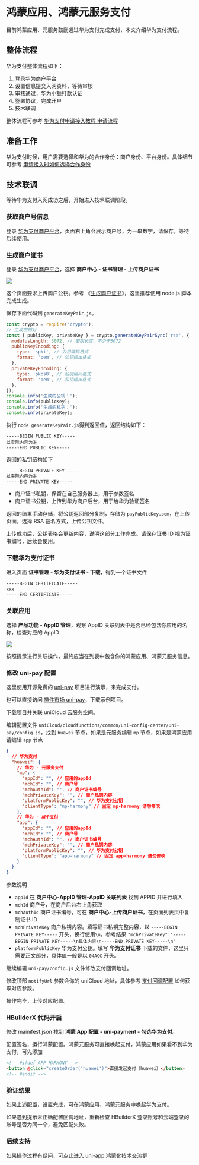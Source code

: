 # 鸿蒙应用、鸿蒙元服务支付

目前鸿蒙应用、元服务鼓励通过华为支付完成支付，本文介绍华为支付流程。

## 整体流程

华为支付整体流程如下：

1. 登录华为商户平台
2. 设置信息提交入网资料，等待审核
3. 审核通过，华为小额打款认证
4. 签署协议，完成开户
5. 技术联调

整体流程可参考 [华为支付申请接入教程 申请流程](https://developer.huawei.com/consumer/cn/doc/pay-docs/hwzf-jieruliucheng-0000001251448455)

## 准备工作

华为支付时候，用户需要选择和华为的合作身份：商户身份、平台身份。具体细节可参考 [申请接入时如何选择合作身份](https://developer.huawei.com/consumer/cn/doc/pay-docs/hwzf-hezuoshenfen-0000001725918617)

## 技术联调

等待华为支付入网成功之后，开始进入技术联调阶段。

### 获取商户号信息

登录 [华为支付商户平台](https://petalpay-merchant.cloud.huawei.com/merchcenter/appIds)，页面右上角会展示商户号，为一串数字，请保存，等待后续使用。

### 生成商户证书

登录 [华为支付商户平台](https://petalpay-merchant.cloud.huawei.com/merchcenter/appIds)，选择 **商户中心 - 证书管理 - 上传商户证书**

![](https://web-ext-storage.dcloud.net.cn/uni-app/harmony/ad52a870-5127-42be-ad1a-727dc8c0abc1.png)

这个页面要求上传商户公钥。参考 《[生成商户证书](https://developer.huawei.com/consumer/cn/doc/HMSCore-Guides/certificate-preparation-0000001596094962#section08051431101916)》，这里推荐使用 node.js 脚本完成生成。

保存下面代码到 `generateKeyPair.js`。

```js
const crypto = require('crypto');
// 生成密钥对
const { publicKey, privateKey } = crypto.generateKeyPairSync('rsa', {
  modulusLength: 3072, // 密钥长度，不少于3072
  publicKeyEncoding: {
    type: 'spki', // 公钥编码格式
    format: 'pem', // 公钥输出格式
  },
  privateKeyEncoding: {
    type: 'pkcs8', // 私钥编码格式
    format: 'pem', // 私钥输出格式
  },
});
console.info('生成的公钥：');
console.info(publicKey);
console.info('生成的私钥：');
console.info(privateKey);
```

执行 `node generateKeyPair.js`得到返回值，返回结构如下：

```text
-----BEGIN PUBLIC KEY-----
以实际内容为准
-----END PUBLIC KEY-----
```

返回的私钥结构如下

```txt
-----BEGIN PRIVATE KEY-----
以实际内容为准
-----END PRIVATE KEY-----
```

- 商户证书私钥，保留在自己服务器上，用于参数签名
- 商户证书公钥，上传到华为商户后台，用于给华为验证签名

返回的结果手动存储，将公钥返回部分复制，存储为 `payPublicKey.pem`，在上传页面，选择 RSA 签名方式，上传公钥文件。

上传成功后，公钥表格会更新内容，说明这部分工作完成。请保存证书 ID 视为证书编号，后续会使用。

### 下载华为支付证书

进入页面 **证书管理 - 华为支付证书 - 下载**，得到一个证书文件

```txt
-----BEGIN CERTIFICATE-----
xxx
-----END CERTIFICATE-----
```

### 关联应用

选择 **产品功能 - AppID 管理**，观察 AppID 关联列表中是否已经包含你应用的名称，检查对应的 AppID

![](https://web-ext-storage.dcloud.net.cn/uni-app/harmony/adacb199-c40d-456f-aa0e-27ac9561f124.png)

按照提示进行关联操作，最终应当在列表中包含你的鸿蒙应用、鸿蒙元服务信息。

### 修改 uni-pay 配置

这里使用开源免费的 [uni-pay](https://doc.dcloud.net.cn/uniCloud/uni-pay/uni-app.html#config-huawei-mp) 项目进行演示，来完成支付。

也可以直接访问 [插件市场 uni-pay](https://ext.dcloud.net.cn/plugin?name=uni-pay)，下载示例项目。

下载项目并关联 uniCloud 云服务空间。

编辑配置文件 `uniCloud/cloudfunctions/common/uni-config-center/uni-pay/config.js`，找到 `huawei` 节点，如果是元服务编辑 `mp` 节点，如果是鸿蒙应用请编辑 `app` 节点

```json
{
  // 华为支付
  "huawei": {
    // 华为 - 元服务支付
    "mp": {
      "appId": "", // 应用的appId
      "mchId": "", // 商户号
      "mchAuthId": "", // 商户证书编号
      "mchPrivateKey": "", // 商户私钥内容
      "platformPublicKey": "", // 华为支付公钥
      "clientType": "mp-harmony" // 固定 mp-harmony 请勿修改
    },
    // 华为 - APP支付
    "app": {
      "appId": "", // 应用的appId
      "mchId": "", // 商户号
      "mchAuthId": "", // 商户证书编号
      "mchPrivateKey": "", // 商户私钥内容
      "platformPublicKey": "", // 华为支付公钥
      "clientType": "app-harmony" // 固定 app-harmony 请勿修改
    }
  }
}
```

参数说明

- `appId` 在 **商户中心-AppID 管理-AppID 关联列表** 找到 APPID 并进行填入
- `mchId` 商户号，在商户后台右上角获取
- `mchAuthId` 商户证书编号，可在 **商户中心-上传商户证书**，在页面列表页中复制证书 ID
- `mchPrivateKey` 商户私钥内容。填写证书私钥完整内容，以 `-----BEGIN PRIVATE KEY-----` 开头，换行使用`\n`。参考结果 `"mchPrivateKey":"-----BEGIN PRIVATE KEY-----\n具体内容\n-----END PRIVATE KEY-----\n"`
- `platformPublicKey` 华为支付公钥。填写 **华为支付证书** 下载的文件，这里只需要正文部分，具体值一般是以 `04ACC` 开头。

继续编辑 `uni-pay/config.js` 文件修改支付回调地址。

修改顶部 `notifyUrl` 参数会你的 uniCloud 地址，具体参考 [支付回调配置](https://doc.dcloud.net.cn/uniCloud/uni-pay/uni-app.html#config-notify) 如何获取对应参数。

操作完毕，上传对应配置。

### HBuilderX 代码开启

修改 mainifest.json 找到 **鸿蒙 App 配置 - uni-payment - 勾选华为支付**。

配置签名，运行鸿蒙配置。鸿蒙元服务可直接唤起支付，鸿蒙应用如果看不到华为支付，可先添加

```html
<!-- #ifdef APP-HARMONY -->
<button @click="createOrder('huawei')">直接发起支付（huawei）</button>
<!-- #endif -->
```

### 验证结果

如果上述配置，设置完成，可在鸿蒙应用、鸿蒙元服务中唤起华为支付。

如果遇到提示未正确配置回调地址，重新检查 HBuilderX 登录账号和云端登录的账号是否为同一个，避免匹配失败。

### 后续支持

如果操作过程有疑问，可点此进入 [uni-app 鸿蒙化技术交流群](https://im.dcloud.net.cn/#/?joinGroup=668685db8185e1e6e7b7b15e)
